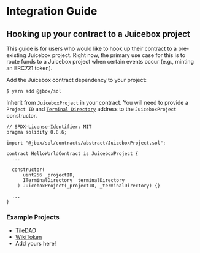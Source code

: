 # Integration Guide

## Hooking up your contract to a Juicebox project

This guide is for users who would like to hook up their contract to a pre-existing Juicebox project. Right now, the primary use case for this is to route funds to a Juicebox project when certain events occur (e.g., minting an ERC721 token).

Add the Juicebox contract dependency to your project:

```
$ yarn add @jbox/sol
```

Inherit from `JuiceboxProject` in your contract. You will need to provide a `Project ID` and [`Terminal Directory`](/docs/dev/v1/terminal-directory.md) address to the `JuiceboxProject` constructor.

```
// SPDX-License-Identifier: MIT
pragma solidity 0.8.6;

import "@jbox/sol/contracts/abstract/JuiceboxProject.sol";

contract HelloWorldContract is JuiceboxProject {
  ...

  constructor(
      uint256 _projectID,
      ITerminalDirectory _terminalDirectory
    ) JuiceboxProject(_projectID, _terminalDirectory) {}

  ...
}
```

### Example Projects

* [TileDAO](https://github.com/TileDAO/tiles/blob/main/contracts/Tiles.sol)
* [WikiToken](https://github.com/odd-amphora/wiki.token/blob/main/packages/hardhat/contracts/Token.sol)
* Add yours here!
